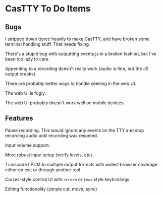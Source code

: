 # CasTTY To Do Items

## Bugs

I stripped down ttyrec heavily to make CasTTY, and have broken some terminal
handling stuff. That needs fixing.

There's a stupid bug with outputting events.js in a broken fashion, but I've
been too lazy to care.

Appending to a recording doesn't really work (audio is fine, but the JS output
breaks).

There are probably better ways to handle seeking in the web UI.

The web UI is fugly.

The web UI probably doesn't work well on mobile devices.

## Features

Pause recording. This would ignore any events on the TTY and stop recording
audio until recording was resumed.

Input volume support.

More robust input setup (verify levels, etc).

Transcode LPCM to multiple output formats with widest browser coverage either
on exit or through another tool.

Curses-style control UI with `screen` or `tmux` style keybindings.

Editing functionality (simple cut, move, sync)

